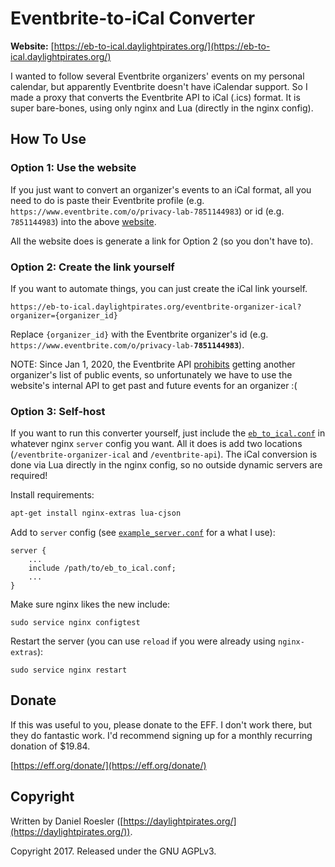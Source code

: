# Eventbrite-to-iCal Converter

**Website:** [https://eb-to-ical.daylightpirates.org/](https://eb-to-ical.daylightpirates.org/)

I wanted to follow several Eventbrite organizers' events on my personal
calendar, but apparently Eventbrite doesn't have iCalendar support. So I made
a proxy that converts the Eventbrite API to iCal (.ics) format. It is super
bare-bones, using only nginx and Lua (directly in the nginx config).

## How To Use

### Option 1: Use the website

If you just want to convert an organizer's events to an iCal format, all you
need to do is paste their Eventbrite profile (e.g. `https://www.eventbrite.com/o/privacy-lab-7851144983`)
or id (e.g. `7851144983`) into the above [website](https://eb-to-ical.daylightpirates.org/).

All the website does is generate a link for Option 2 (so you don't have to).

### Option 2: Create the link yourself

If you want to automate things, you can just create the iCal link yourself.

```
https://eb-to-ical.daylightpirates.org/eventbrite-organizer-ical?organizer={organizer_id}
```

Replace `{organizer_id}` with the Eventbrite organizer's id
(e.g. `https://www.eventbrite.com/o/privacy-lab-`**`7851144983`**).

NOTE: Since Jan 1, 2020, the Eventbrite API [prohibits](https://groups.google.com/d/msg/eventbrite-api/g88Ian3Kidw/XupDhExqAQAJ)
getting another organizer's list of public events, so unfortunately we have to
use the website's internal API to get past and future events for an organizer :(

### Option 3: Self-host

If you want to run this converter yourself, just include the
[`eb_to_ical.conf`](https://github.com/diafygi/eb-to-ical/blob/master/eb_to_ical.conf)
in whatever nginx `server` config you want. All it does is add two locations
(`/eventbrite-organizer-ical` and `/eventbrite-api`). The iCal conversion is
done via Lua directly in the nginx config, so no outside dynamic servers are
required!

Install requirements:
```sh
apt-get install nginx-extras lua-cjson
```

Add to `server` config (see
[`example_server.conf`](https://github.com/diafygi/eb-to-ical/blob/master/example_server.conf)
for a what I use):
```
server {
    ...
    include /path/to/eb_to_ical.conf;
    ...
}
```

Make sure nginx likes the new include:
```
sudo service nginx configtest
```

Restart the server (you can use `reload` if you were already using `nginx-extras`):
```
sudo service nginx restart
```

## Donate

If this was useful to you, please donate to the EFF. I don't work there,
but they do fantastic work. I'd recommend signing up for a monthly recurring
donation of $19.84.

[https://eff.org/donate/](https://eff.org/donate/)

## Copyright

Written by Daniel Roesler ([https://daylightpirates.org/](https://daylightpirates.org/)).

Copyright 2017. Released under the GNU AGPLv3.

